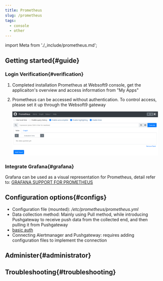 ```yaml
---
title: Prometheus
slug: /prometheus
tags:
  - console
  - other
---
```


import Meta from './_include/prometheus.md';

<Meta name="meta" />

## Getting started{#guide}

### Login Verification{#verification}

1. Completed installation Prometheus at Websoft9 console, get the applicaiton's overview and access information from "My Apps"  

2. Prometheus can be accessed without authentication. To control access, please set it up through the Websoft9 gateway  

   ![](../../../../../docs/apps/assets/prometheus-backend-websoft9.png)

### Integrate Grafana{#grafana}

Grafana can be used as a visual representation for Prometheus, detail refer to: [GRAFANA SUPPORT FOR PROMETHEUS](https://prometheus.io/docs/visualization/grafana/)

## Configuration options{#configs}

- Configuration file (mounted): */etc/prometheus/prometheus.yml* 
- Data collection method: Mainly using Pull method, while introducing Pushgateway to receive push data from the collected end, and then pulling it from Pushgateway
- [basic auth](https://prometheus.io/docs/guides/basic-auth/#hashing-a-password)
- Connecting Alertmanager and Pushgateway: requires adding configuration files to implement the connection

## Administer{#administrator}

## Troubleshooting{#troubleshooting}
